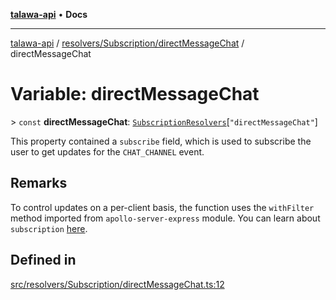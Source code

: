 [**talawa-api**](../../../../README.md) • **Docs**

***

[talawa-api](../../../../modules.md) / [resolvers/Subscription/directMessageChat](../README.md) / directMessageChat

# Variable: directMessageChat

\> `const` **directMessageChat**: [`SubscriptionResolvers`](../../../../types/generatedGraphQLTypes/type-aliases/SubscriptionResolvers.md)\[`"directMessageChat"`\]

This property contained a `subscribe` field, which is used to subscribe
the user to get updates for the `CHAT_CHANNEL` event.

## Remarks

To control updates on a per-client basis, the function uses the `withFilter`
method imported from `apollo-server-express` module.
You can learn about `subscription` [here](https://www.apollographql.com/docs/apollo-server/data/subscriptions/).

## Defined in

[src/resolvers/Subscription/directMessageChat.ts:12](https://github.com/PalisadoesFoundation/talawa-api/blob/5e38dbf44e47f2fc703410fad29ab5c8f7f26c77/src/resolvers/Subscription/directMessageChat.ts#L12)
